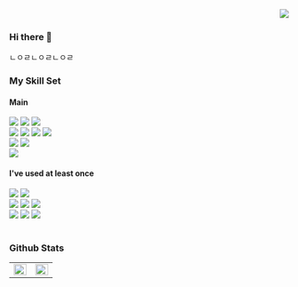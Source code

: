 <div align="right">
<img src="https://komarev.com/ghpvc/?username=sangmin6600&&style=flat-square" align="right" />
</div>  
  

<br/> 

### Hi there 👋






ㄴㅇㄹㄴㅇㄹㄴㅇㄹ





### My Skill Set  
<!-- <table><tr><td valign="top" width="50%"> -->
  
#### Main
  
<div align="left">
  <img src="https://img.shields.io/badge/python-3776AB?style=for-the-badge&logo=python&logoColor=white"> 
  <img src="https://img.shields.io/badge/pytorch-EE4C2C?style=for-the-badge&logo=pytorch&logoColor=white">
  <img src="https://img.shields.io/badge/Bash-4EAA25?style=for-the-badge&logo=gnubash&logoColor=white"> 
  <br>
  
  <img src="https://img.shields.io/badge/windows-0078D6?style=for-the-badge&logo=windows&logoColor=black"> 
  <img src="https://img.shields.io/badge/linux-FCC624?style=for-the-badge&logo=linux&logoColor=black"> 
  <img src="https://img.shields.io/badge/gcp-4285F4?style=for-the-badge&logo=googlecloud&logoColor=white">
  <img src="https://img.shields.io/badge/docker-2496ED?style=for-the-badge&logo=docker&logoColor=white"> 
<!--   <img src="https://img.shields.io/badge/kubernetes-326CE5?style=for-the-badge&logo=kubernetes&logoColor=white">  -->
  <br>
  
  <img src="https://img.shields.io/badge/pycharm-000000?style=for-the-badge&logo=pycharm&logoColor=white"> 
  <img src="https://img.shields.io/badge/jupyter-F37626?style=for-the-badge&logo=jupyter&logoColor=white">
  <br>
  
  <img src="https://img.shields.io/badge/github-181717?style=for-the-badge&logo=github&logoColor=white"> 
  <br>
  
</div>  
<!-- </td><td valign="top" width="50%"> -->

#### I've used at least once
<div align="left">
  <img src="https://img.shields.io/badge/c / c++-00599C?style=for-the-badge&logo=c%2B%2B&logoColor=white">
  <img src="https://img.shields.io/badge/java-007396?style=for-the-badge&logo=java&logoColor=white">
<!--   <img src="https://img.shields.io/badge/tensorflow-FF6F00?style=for-the-badge&logo=tensorflow&logoColor=white"> -->
  <br>
  
  <img src="https://img.shields.io/badge/vmware-607078?style=for-the-badge&logo=vmware&logoColor=white"> 
  <img src="https://img.shields.io/badge/aws-232F3E?style=for-the-badge&logo=amazonaws&logoColor=white">
  <img src="https://img.shields.io/badge/postgresql-4169E1?style=for-the-badge&logo=postgresql&logoColor=white"> 
  <br>
  
  <img src="https://img.shields.io/badge/visual studio-5C2D91?style=for-the-badge&logo=visualstudio&logoColor=white"> 
  <img src="https://img.shields.io/badge/eclipse-2C2255?style=for-the-badge&logo=eclipseide&logoColor=white">
  <img src="https://img.shields.io/badge/android studio-3DDC84?style=for-the-badge&logo=androidstudio&logoColor=white"> 
  <br>
  
</div>
<!-- </td></tr></table>   -->
  
<br/>  



### Github Stats  
<table><tr><td valign="top" width="50%">

<img src="https://github-readme-stats.vercel.app/api?username=sangmin6600&show_icons=true&count_private=true&hide_border=true" align="left" style="width: 100%" />

</td><td valign="top" width="50%">

<img src="https://github-readme-stats.vercel.app/api/top-langs/?username=sangmin6600&hide_border=true&layout=compact" align="left" style="width: 100%" />

</td></tr></table>  

<br/>  

<!--
**sangmin6600/sangmin6600** is a ✨ _special_ ✨ repository because its `README.md` (this file) appears on your GitHub profile.

Here are some ideas to get you started:

- 🔭 I’m currently working on ...
- 🌱 I’m currently learning ...
- 👯 I’m looking to collaborate on ...
- 🤔 I’m looking for help with ...
- 💬 Ask me about ...
- 📫 How to reach me: ...
- 😄 Pronouns: ...
- ⚡ Fun fact: ...
-->
